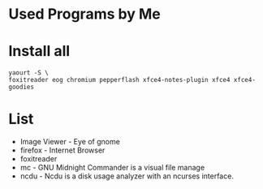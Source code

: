 # Used Programs by Me

# Install all

```
yaourt -S \
foxitreader eog chromium pepperflash xfce4-notes-plugin xfce4 xfce4-goodies
```

# List

- Image Viewer - Eye of gnome
- firefox - Internet Browser
- foxitreader 
- mc - GNU Midnight Commander is a visual file manage
- ncdu - Ncdu is a disk usage analyzer with an ncurses interface.

